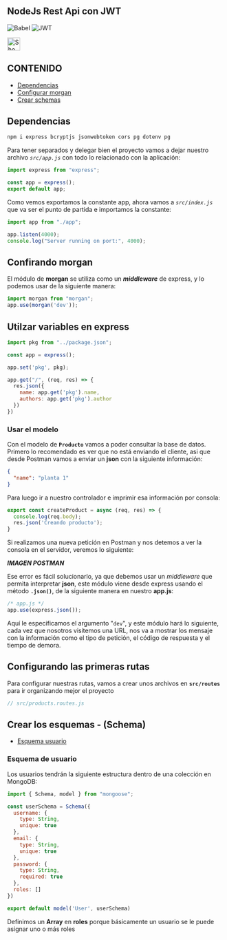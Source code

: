 ## NodeJs Rest Api con JWT

![Babel](https://img.shields.io/badge/Babel-F9DC3e?logo=babel&logoColor=black)
![JWT](https://img.shields.io/badge/JWT-black?logo=JSON%20web%20tokens)

<picture>
  <source media="(prefers-color-scheme: dark)" srcset="https://user-images.githubusercontent.com/25423296/163456776-7f95b81a-f1ed-45f7-b7ab-8fa810d529fa.png" width="30">
  <source media="(prefers-color-scheme: light)" srcset="https://user-images.githubusercontent.com/25423296/163456779-a8556205-d0a5-45e2-ac17-42d089e3c3f8.png" width="30">
  <img alt="Shows an illustrat/ ed sun in light mode and a moon with stars in dark mode." src="https://user-images.githubusercontent.com/25423296/163456779-a8556205-d0a5-45e2-ac17-42d089e3c3f8.png" width="30">
</picture>



## CONTENIDO

- [Dependencias](#dependencias)
- [Configurar morgan](#configurar-morgan)
- [Crear schemas](#schemas)



<a name="dependencias"></a>
## Dependencias

```bash
npm i express bcryptjs jsonwebtoken cors pg dotenv pg
```


Para tener separados y delegar bien el proyecto vamos a dejar nuestro archivo *`src/app.js`* con todo lo relacionado con la aplicación:  

```js
import express from "express";

const app = express();
export default app;
```

Como vemos exportamos la constante app, ahora vamos a *`src/index.js`* que va ser el punto de partida e importamos la constante:  

```js
import app from "./app";

app.listen(4000);
console.log("Server running on port:", 4000);
```

<a name="configurar-morgan"></a>
## Confirando morgan

El módulo de **morgan** se utiliza como un ***middleware*** de express, y lo podemos usar de la siguiente manera:  

```js
import morgan from "morgan";
app.use(morgan('dev'));
```
<a name="variables-express"></a>
## Utilzar variables en express


```js
import pkg from "../package.json";

const app = express();

app.set('pkg', pkg);

app.get("/", (req, res) => {
  res.json({
    name: app.get('pkg').name,
    authors: app.get('pkg').author
  })
})
```

<a name="usar-modelo-producto"></a>
### Usar el modelo

Con el modelo de **`Producto`** vamos a poder consultar la base de datos. Primero lo recomendado es ver que no está enviando el cliente, asi que desde Postman vamos a enviar un **json** con la siguiente información:  

```json
{
  "name": "planta 1"
}
```

Para luego ir a nuestro controlador e imprimir esa información por consola:  

```js
export const createProduct = async (req, res) => {
  console.log(req.body);
  res.json('Creando producto');
}
```
Si realizamos una nueva petición en Postman y nos detemos a ver la consola en el servidor, veremos lo siguiente:  

***IMAGEN POSTMAN***

Ese error es fácil solucionarlo, ya que debemos usar un *middleware* que permita interpretar **json**, este módulo viene desde express usando el método **`.json()`**, de la siguiente manera en nuestro **app.js**:  


```js
/* app.js */
app.use(express.json());
```




Aquí le especificamos el argumento "`dev`", y este módulo hará lo siguiente, cada vez que nosotros visitemos una URL, nos va a mostrar los mensaje con la información como el tipo de petición, el código de respuesta y el tiempo de demora.

<a name="configurar-rutas"></a>
## Configurando las primeras rutas

Para configurar nuestras rutas, vamos a crear unos archivos en **`src/routes`** para ir organizando mejor el proyecto


```js
// src/products.routes.js

```

<a name="schema"></a>
## Crear los esquemas - (Schema)


- [Esquema usuario](#schema-user)





### Esquema de usuario

Los usuarios tendrán la siguiente estructura dentro de una colección en MongoDB:  

```js
import { Schema, model } from "mongoose";

const userSchema = Schema({
  username: {
    type: String,
    unique: true
  },
  email: {
    type: String,
    unique: true
  },
  password: {
    type: String,
    required: true
  }, 
  roles: []
})

export default model('User', userSchema)
```

Definimos un **Array** en **roles** porque básicamente un usuario se le puede asignar uno o más roles